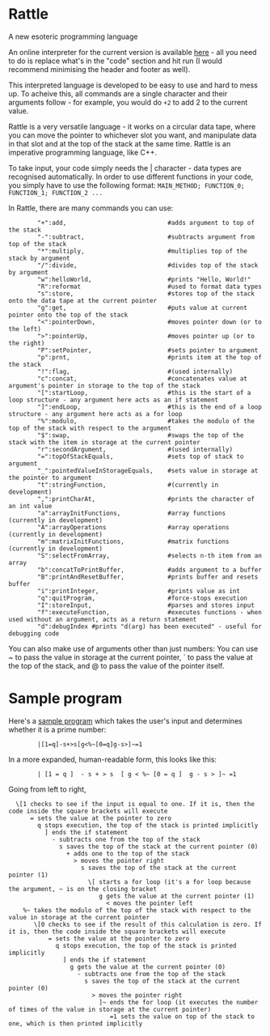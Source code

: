 # Rattle
A new esoteric programming language

An online interpreter for the current version is available [here](https://tio.run/##7T39d9s2kr/rr0CoSyzakizJadOqcZM0jd/lvb22L8nt/qAoLS1CEjcUqZBUHPd8@dd7MwOABECQkpv0eru3fq1j4WMADOYLMwNoe12s0@Tsty4bHA/YIg2jZDVlu2I5@ApLOp7ndZ5mPCh4yNKEvVrv2JPdio3P2Oir6f2vpmcP2GQ0GXU6j4MdQMqm7PsgiXjcefyeZ3mUJlM2Gp4NRwQIfvCfImVhOu0w@KFfIb8EkMtdsiigwx1W1VS/NsFbzoKyEQMYMGC6CYpoEcTxNcuLNIMWCQuyLLhmUcI2fJNm11AUsk36nrNizdk2jZKCZ9gdPyb8Q8HeB/GOV4PwOOcADVa84UmRP2JpBhXXl5z9fZcXLEkLo/bhYMCu1tFizRY4@KJgQW7DYD2CHBVsl8s5rpZxsHrkS7Tg73e7aPGWbbN0lQWbXEPPRfTrr/e@2/36682d57PVyYvxZX73bDa6HF2@Gc1Xd7@AP8f453fz8WjEopw6YHs2YEEMq00ASe95fD01YOUv8/HLcT756UwHOq6ATkqgNI0rBL3mcZyyqzSLQyq8mY3P383vDPKTb/PZ6uHdj7PR@fbdfDXIv51/PB9v2WLNF29zxHfOAQNL2JjtrkBQ2yzacLYuim0@PT0FyuOrNF4OAWuLt/zDYh0kKz5cpJvTdzue457np188@HL84DTKB8UafiW7zSXPBsGAIMnpjN7NZ9v5CAiMw6hrnPJtRvhy8uBschpttjHtHAAvMqDrwSZYrKNEDgI7XdwW7ORsdJoT3AH0HshtZj0gJz5lN1vEyA8/vgISR@Cyus8u@SJAmkFiFZhbcaCnbZDlwJBXaw5kHgCtQ28kTL7ZFte@i39cv25y2LTRCWAM9uvh8UfcM6T2m@eTh7VyxgbfMrYEAk@zKIhZL43DqQAykFCoKXSZf3y4QvjMl6RNvy4AMi1BkLZYzQZZCnDFYaVLZGBc6A3wS7RaC15bB@@RZa7ZzVEuVgZEdJ3u2FWQYP@4iACpAlzeVwx2D7kwAJoDTAUwY9YD5ruK4tiSGgsSbZXYQGFByAXcwj4U11sQCCDJQEqCYGT5Ot3FIcy1PhOg8EWawObxBCGugywcIG2EcqVXUbHG2UkkAP4yIVAKFA1pgiIM8RCBzMhx9lVbXy6LvaZR8Yd/CJCWpuz1vW0KciZ9fW/yWh8UF3LN83uTPuOAlvsmRCghZKxALrCZBw29PoOmngAmPt6f03BAlc@muC8oXuH/JAWIiwAQA6SeAT2AnGc9PlwN2evER/p5t0MoKKU3QQbM3/P6Rz5AAISijARJimtOcEpSGiS0w1ewAbsk5nlOaA3T3WVMFLEZlgt/AzgXFWGfWpHUjaErsDvIAdx0@Bf26vKaZUhTsNkFft7l@PvFZIxbBVzEsghU2pIoDtgWR7Un/nDAaF2eVwAne94N9h4AH4jPHaXQkKHgJ@RLQTw93ANfE@GrOL0EnkFW1T8rbZbrhRnfAk3qJemuACw9KZ4loV5cpNsfly9R6uilqAeDFdeLpNLTi@I03T5Nd2VxVysHkJkx/mKXZSAMn6abDZDV8yTkH2xY1tQWomluN/tLlBeudk/T7bW9CB4@QZY0ijmwGBSv9ELQpRegS40FAwEU3@2WS3PRsuVk7xa4pr8HCfnbaPsq1Ut4El5I4Pb8okTVuKYih6jhqj6BC0e9C7KO5guXJrD6snM2GOsVxqBQOxOiwTFjrJzN@5/835x1SXtHOTFoHG1AgAM3g/gZItcu5Y4ZS4PBm5AodY62wosAjLSqztquegOxw9Xim/ADLYTB1C2ZySySfFcWKptUfZYcjCON5uyYKQOs4veyqeKpalYa52iFim@g6IdUmjGSG4yFKg4xCjVuslZPvzTpBNWvMmlL6xujhhU4CNPkCPV6EoJ051mWgv4QO3vlos2jo6PKYLhBEfqN2uRx@ddkSD/q4w/fsFmBxlEQhrionTDDSYcJYx01mcAVHSUAk4tKeAplvQk@IKWhUU1HhHxOxj5aadtdvhY9yerrK0MDykDt9JVxcKPIdxllaOcofdmvrGChCYt1lu5Wa1Hc84fs@VJq3AjNGO8G9DGtB60StEfIZsqV0RQJg9qc1JD9iCCuopz3UWkTbI0Xlq6Z0blJGpQBExa2HBpbU9WGw0EvFAYE6HKhr3BgVPAbVORFhJPrRUPOxtSF2mY7AHIVLbiPpmS@5Qu0IxcBzm@ERQJSDhjHfYtwI1HNCWBIIeOx/FSAno59k0Yk1YXIOPjPEMDFwYL3POb1PU@03kYcNL1qkW/jqOh530ClPP9FKBlEI2A@ixKjZQ92QqFI6veyVrbAKgX4xvORhc/PwYLQmteYWW671qAy9IALW3rWRzPalh/kyuzm47k9dedkSQL0qoF9ozbjxS5L6sjAHUPCQoRVfU3IMCo1gVGPXr8@ssatLbf6UO3u69deX2GwP/ZrADp1NJoiS0g6@qEB4RA1JkHXxbPCgCy6XDuBgdlKhwPguvI8UPac6CK2yK6rQZsWIrfjnucbmONwAm3DnAG7OhbwRc8LYACPnaAh3EMwfh0paqok9vKeP/MCzyQdNIm3xbSxJwLu2BXjYbDdgibtUSu/Ye3Y0Mk7MU90KkOqGLfxTfVBEb496xqW6hjSBvSbh3IjyoWkbZDngpI6hpGUV5JlPJ3OJbWVKDBmKiQhSYaC2BLW57uYWYDSUKh6goVgYa6EOR7Vx5F/nLCxE41VX3PSSslDDZyoNJuLJt0X3fxac2kTuLrIoXxznK4tgfpMtC6Rqzr2y0FsN0gX9Y@qFObCUKslaSVqke1Uwynr5lfBlj6DDQFqLo4SEAdxoI5O1NvYvS6hbKds0J6EVa2pa@O3WxJOWdLWX9BVlm5IHbJos03ByNzybPnzQhqXIKSkbfoKm0jbUNiiWkXPN3iwwgdYSTGcYx3m7UOGbFpiWaOy@pTzmQOCRsku@Cc1KlOKwtH4LplnDmqv2stlfiuXf8K@cGgZQV/eT9Ith2gNUU0M2fdRSH4GoA90GsCfIJs/ROi1SoSN8siry9fLjAdv9VVolEYuUSHjgdbQDwxUBgaa0Ep9@S9QmGky8mJhmCKaEtMWVFfVHeWasNhtieypOym2aZ5HlzGHcwIytDcaT87uf/Hlg6@@/vjL43tvHg29LruHbJbxnMzpAIw4UMGk4NGMEw6sSt4lHNklhZZgRpdWuEDCG/JQPSI7XFUJXJSq1DzYiPNOQEXC5SLZAN2KOIMM/a6kQpY6UQKmkhRWO4vm2EpfpG/rFjmoUmLYx9xaOT5WtFloEs5sMJ6j6sBOJ2YnDZjeum68CeOqV@LjGDfAr/Or9gv3WmdFucpb@YccThXDe1JqNhQnhqUc0ClzUSmm0nR@Q6Yz1GtoF63hd2XPvamsdfOYWh4tTYy7zrHlmI8OG/ORc8zJ3kEn9VHV0DjKHcuWrlkjOMWhY4rmVJdxGhQI0CTGOuFVXVAIVN38/QaLPXX7GBCYzgNX84/19jgNSXAzSWVzh8bRgPziBmKfPexuj93d5Ji@Y0AwuBHvaAESiqZdEbnJqbvwCSjnkUk1DQa7JYQE0P0mO7RD0STmKz74BxnihrlgGUoAp0/BC7n9FnkqEf19tEAJ9F8GbO/Em8Lxu28WDrxpvrssUBlZNcfeVEZhrq2aU28aRu@jkFvlV96U4oh/wzCiVffCmyqvfZ91Eekj@gFjDcNdMkIkvBZhtBKeDwrT9MbnsPQ@m5yLAECfnZ0TC/hsQMHHSx6nV7RVIS@CKIadvgQlCgIVbUkMDhDA3JxQDgtHP5E1z5U3BX1qFT70ppLivk@vEqvy27LyP7dW1U8wBi9@ErVW3Ra6ZYk90h1visrSKl14UxGDsspnuAYwfv6SpvbQc28Kqs5RcRe2NQ13cWqV/xvAAoPYKs1wBdLJSLrcqj/3phULP3u3A5lptfhZoSf8KzrbnicvhdxwNi5wQbjJymVr1fcRaQDsKZhPT@y5BEDf6B99nkSlx9se4Ils8yMY1YFo0BURwrQswag@pgUsKUEAprMgz1Rqsq@3AURi7Ye28V4i/mK@KC7AqifvrdXgUm3tq/Snyh9rNfpOLvtJEr4AG83dKJKNngOuV7Xad9703S4qpCFsVT6XvPAc/SBW3RIICc7Wu4I37EkI0gATParQSc3Ix5//1ixlOqzrwoo@@GBMeT04vivZfeL5UhYbjWf4Ye5XitM@EIrtszNL8JgYJTmILSj963@A8MBQsQjswblqBbLikegPqi0SNUVE0eQdLA1PkQnMbEfQxMBdckOTeavliqQZtjZzWnBwcjUAtAGLhnxIQfAA9nFBUUzpgcXMFnmagLZYcbQ8Irc1SjSRYSJsao7Hc5SZ8jhUDkd2orVlJf5ok0zDsT1otTd@Vg@Q7YmotcTP6vGsPy6EVg8cVSGOWtTMQJ@ukD1VMwXhZDYzDRqjCk0bNLk0O6IepiqnI8jBGZASyB9u021voLlI1eRkaCtYoucAGtEkRaFvGb@VyVNH9cxCyLzu4ynJZWYsdK47bo3d/UwwW/64vR@l2ZdioshFbupsOarm1uhquaADpPC3HIJu2960jxoW7TjOG21B0Gb3hns8J8s4XEWHrGzWhB3LVm5Eotup1OxYEr0avUu/w8P0R3iZ3FvhwkirjKp1VHIhBNnD9kkurYNjK/vOPfHbeaQmpxznKymefMuJKorxRAVb3sA4DrHQlRJScqfTL9kIrkmg1sSoc4daV@kczlpy6dMGq4VnRcPkx/B/1HeKbXXi1BWWw4suA/ciPU4zWwZMDMwi9PRV5jGASdm7Hd9xc61NWRhoj1QWYq/yiChqVBEbrEEbkK0DDIHzRJkxoefbfjB5ltSgLTcotxUc6fyvnyf7Ijk4Kv0BeN6m4PrucrDULQSxb3j0xJbQIY/oKJkrPz/7lWcpeUir9nQyLXuIg6dUwCFfRBvMsMxSNChDvw2OOutKQDI7RsvMw6Q4FDOk5ngAtieXuVodLeoGSKmF2xBRJ@gH9kwLZVOooPZY97pscJNICkAD9P75ynYwO02MTrgPB3Q6MzoJz5ajW7XxNBvYCNyH85FpyVqJczCSbGiLeitIr1xqesSQdRxhcNMzR5gHGlwrAyNOV2XlpYQMZXXo/fHI928xm9Px6Pi4d3kyHsgFwfyOa2UdiSHJAvuxI51sI8ztlH9bVqkxNSuo6grAN0VxAfp0QHw517ZSrPOzbmYNde5EAaMPsaNjk1iF2NaUa1xL5fcSEqlLBX2RUS/Sjt4HWRSoOInAvrDWupitm7A3lNqcrayQj/fvVWq@pzGR8lSX/R/t73/HAuDYcb1Tn/2tqdeo3mXtmCfg3FCFTujHCPRk7PsOvMIBWyJUZnyVaVDlATxnlPkLO4cSUqsTaCGXKTWTvWsN3QQnqdPXtuv8vJk9DENUExlmE9yeanHK8SpXqD7SREm4aItRlbhacbJpW2/VuoT1xyx7sH/ZA1p2bWeFB1kuXXwQkztVNCxLhZdDnz7m4k30NY8k6fdZ2cVqLnMjZPsUE@jaOwRmMvKnYen0XM7XwpKbn8yORlaHC7@nEr@GlpSOe0VZ2PD4vESsrI5uh1u916HobenzWTF8/HsxfHwAho91CtawTD5TiWKZdinNNZxoX0skA0O64EHI1JUf5bPTI7RdAmfsCP4p8IV3Vpr6Sb5XrN8OhSaYuKLFjiK3yXCnpjRUKBBq54bid6heO2xotlcJDZpd383xZpRzPfK2H2XxKhS1oeZgQBZtfgJqLAuqwtM@q8TGU0V2ZbRJRxLehMyNq5C7rQsHrnZEFBQxz5vSBxrtBahQgGDxX39tZ5jKOkM91gPcdqq8ZWib5@d6SH3PJBon0hxttyfkPuFru4GBwfb9CKHFYTuCLT/fnowatmRw6JZ8/fWn78moZUsGt90SmFB9H6pAq1N2WBeELQbX0VqNIyPu/n4XT0UNWWLILjJ487qUsiWQizCa@jaL8N91c6xKLfDbycqdLW5ulmijyznNKYcIwliZjqBdLq42QF2U8PL2gMie60hf2B2GahnTzQTK8L5ttAD1KlPqJGKe/XjBeiIOBzqYrl5iP3HDXb@iTJcz/LareA0WhyvBvB6BwHWKoK6@Uu0WaV7TNoounXRxsBZqPa4LH5uxNeJ@ozBlZBqBwTxYKO9pQRUbMJNACcPZLhF580e5Cq@WHSK5X2KlaaJpXNgFjhkANkOiIaUyv3oUJ33ji3sqEY4QYAz3Pc8wYTdaVlfxb3Ojr47GtiuMt4CsJ9cZl8Sa@qlxW9zTfrfbdbIlRojpOrPKnRFW92WGt9ULcqFq4eJOLbtIdyKYukMOo9GOKYzJp852SRHFwiiNU7qCK4c22soYWFvWMLoCMaFu7jl0xN5E4qZGpVIx5ZORR@W49yKzSuso@IfGgWKskl0oSZ5dBrmQjXmxWy41nQJSFD1WMrMBvdEpXg6DBVohFpFrIPKMdMlRJic45QZdAKWrY1RN4g@vfxlKkL3pa23oUQ@6tUbikS6Lka5YRuJuXk2gujWk605zO1M75UDD9WZHwu3BWtqdhrEvs2FfYoSdUGHkLuBldwxlHZDUb3dRkus2nR2hJ2A3PWokVapvpSRgVucvnn57wz2YyTqtbemmYEt9lUL8C8b6ZDDDVKdjPf8Wpan38c@a5EdtkrW83No0H/9Z03ysTVOl8Pq@dS@ySin/nDME0SotoJqB6jdlkPwelZsps0UXt2aUOOSVxWFcDtAd7OO2nI9DtwPZ3tnG1GUu9tw7WWnTlvfE9DGlyeKce7cMF2TcSn3oWjdOjSEoecBlILWcYa2VNareijDam4qIpP/5WOPWg7OBdRO2ITGstD6trWhurTa4ae8sDVApgPYV9pn3OvH8Gn@Zm1VJ@E/MGjL3/9OAuV@duAWAT1Ei/5x4@D166p8TE7dUhf@3kNCqTP@B9OgnI6I9pbW567/072fTv38yR5vT/0RYf5SKv1A3Vpv1vBU/phtCtwrCiS6qquJfCerMJydArvso77Iz/3Yh4H0pSgbwSWvWSnO/8ajTJkXaOo4Oz4mC9srn6UoowrtYAv/lqR2LmgK7SahFOULt6VM7BLofxgFeFLcHY4/3o3kH@Wb7Et9iaAh67o8aNz5HgmBdW1IfsQzJ7o9nt49UDwWYF@icTCWaVJd73FEq85k8/fEvmQBSkRANbN/MuxU/EwenGRv1pfcuSVkZI9qXUtjGoyO2J93Ckc/ScoNQW9TeeBdrn6aDyJypIY52JSuLYIp@hVFPeA7yvKsiXeI1y@pVBVTIU7aMo@1phk@B4fNZl1FyugZp36OriG/xYeMrfCKPwq@wSzn3@5hXnG7w8Qb1XOd48iX0pPdXqRjvq/XZIuB5kLF8HS0L9ahldZdSpw19v40wJD3pJIkFCn9nMJOgOLI1PiWIuSdouVjXzl6aGaFtrdm86Yii5SfWLpzqiGTBWOXjyEumS8r15vRyRsyTVbHWKd@VwgIwfhZPwOXVc7YS25dpUaQbR1okCyauPuWr0UB4aUKVoZrQQAqUMuFcZTCJICBMbTw0m4ys@tGQPYtz0Uvoen1sJa7g41GulEw1PD0yp@bH@wIszpMiETCbATaUq8Nb/GE4FbkHfXy5hx4s6bPD6Mj1AulBr2eYArj0p4ttsJ5hhOGfaG8liKyE8rkn48kAvb/RmuxB58NN5tsO1TNKT5DXSnimp13NyDRnKKHeCIBp06mxU4P4Ew9aOvRk2ztyhsiflaNakOqzn@gXZeSD0vgizURoUH0pmo50LkVo7qhYrJkdUMMq67nNhtyXCt3uV9UIiv6AmhjRd90806rdV82MGY/qF/2cqTP7lmobM4I9zPO0gcpRGx5H/8KjgUfnUdz9ulAJ2JQ0/y9w2bDkdpyqN7CsRx1kUu4uAVMrwtdTO5qwwCTcyuCWyTnXixi1DhpH@OSctL9OBsend/vsxYtnF6RmeJDF@B0UIUfEBXg3bBN8ON3gk3XyD7xmLO5jLdJ4t0lOs/SqzwIACDLzFE7DOMxuU3tDvEFd1TROs6nTldMWyOg0PgOkXrGxNUFDzlMdhva0WPUmovmrOUPO8WaGlQ/mPBLdwZ@9b4ZbSGy/ySwPZ8brHLc5TTQMfIujkK1Jy9cuD08LNg@urhw042ERHdV0KYYeRFIv64u3oFGUkEGBZdV7iK7MLLL1KEuD40ve9A0JlPaBT6DhNx7Q1TJW3kypcpE0aBMJ7pEGLoRtccEiyijzPrC0hJbwSN07QKgye0SIuJZjCvQ0Typ2N5UT4zDOD3ib/lMe89/3WJvuyh17fXnVSS2/vCBmi47GjC8X41erkj5E@UZfQ9Kw1lw6TzyPuS6tdfb4o1tnhU5xa2Ytk7Jba9n37cdG0V5pSftN2YZQZkNPM0iin7/NR30akoflk@Ymo@LzNWmCJznSTW3U2Jorrr0DfwcNC@cr0Z43/DuQqN7a8sQ735O3kIN3rbviK1jwy6LI6fGoY6VQV48YHeSVqHsyZZ5osccRoXE2Isfs9r@YUm17JhrzquvRtk5d6mvPPNW1WVOyW@MMG5IPJ@P7D@5/dfbl/Qc13VNdjaLnpOpzONh77JB/OuLrB@k0Dl@5ve0Nh87q07z9mH17yXnIW98Np@naE9y3uLax917GbeZ2m/k559giYQ@ZwyFj1y723PKeyh@1T7UM3YpkdRI0Sbb27KO6zaffnSxdY/i9S@aFQDZDs0p63cq7gHQaIQsKvwAioSuvmHovv0gvx6d85/J6nHZPBsvl0xXoqKMvKBN@O0QV5vBSC5eQld/SBiI22KAVJ5RWYaX6qst@tuVdcl13paIU9GYH9tbnTNMS3/Sl@RrJYYhfLmWKRu1Z9g4@w/NUfKOE53mvf7thd9jxZDhms5NofvYbfbWZ1kb9OZuiodERXwWlCkGX/zae/A8) - all you need to do is replace what's in the "code" section and hit run (I would recommend minimising the header and footer as well).

This interpreted language is developed to be easy to use and hard to mess up. To acheive this, all commands are a single character and their arguments follow - for example, you would do `+2` to add 2 to the current value.

Rattle is a very versatile language - it works on a circular data tape, where you can move the pointer to whichever slot you want, and manipulate data in that slot and at the top of the stack at the same time. Rattle is an imperative programming language, like C++.

To take input, your code simply needs the | character - data types are recognised automatically. In order to use different functions in your code, you simply have to use the following format:
            `MAIN_METHOD; FUNCTION_0; FUNCTION_1; FUNCTION_2 ...`

In Rattle, there are many commands you can use:

            "+":add,                            #adds argument to top of the stack
            "-":subtract,                       #subtracts argument from top of the stack
            "*":multiply,                       #multiplies top of the stack by argument
            "/":divide,                         #divides top of the stack by argument
            "w":helloWorld,                     #prints "Hello, World!"
            "R":reformat                        #used to format data types
            "s":store,                          #stores top of the stack onto the data tape at the current pointer
            "g":get,                            #puts value at current pointer onto the top of the stack
            "<":pointerDown,                    #moves pointer down (or to the left)
            ">":pointerUp,                      #moves pointer up (or to the right)
            "P":setPointer,                     #sets pointer to argument
            "p":prnt,                           #prints item at the top of the stack
            "!":flag,                           #(used internally)
            "c":concat,                         #concatenates value at argument's pointer in storage to the top of the stack
            "[":startLoop,                      #this is the start of a loop structure - any argument here acts as an if statement
            "]":endLoop,                        #this is the end of a loop structure - any argument here acts as a for loop
            "%":modulo,                         #takes the modulo of the top of the stack with respect to the argument
            "$":swap,                           #swaps the top of the stack with the item in storage at the current pointer
            "r":secondArgument,                 #(used internally)
            "=":topOfStackEquals,               #sets top of stack to argument
            "_":pointedValueInStorageEquals,    #sets value in storage at the pointer to argument
            "t":stringFunction,                 #(currently in development)
            ",":printCharAt,                    #prints the character of an int value
            "a":arrayInitFunctions,             #array functions (currently in development)
            "A":arrayOperations                 #array operations (currently in development)
            "m":matrixInitFunctions,            #matrix functions (currently in development)
            "S":selectFromArray,                #selects n-th item from an array
            "b":concatToPrintBuffer,            #adds argument to a buffer
            "B":printAndResetBuffer,            #prints buffer and resets buffer
            "i":printInteger,                   #prints value as int
            "q":quitProgram,                    #force-stops execution
            "I":storeInput,                     #parses and stores input
            "f":executeFunction,                #executes functions - when used without an argument, acts as a return statement
            "d":debugIndex #prints "d(arg) has been executed" - useful for debugging code

You can also make use of arguments other than just numbers: You can use ~ to pass the value in storage at the current pointer, \` to pass the value at the top of the stack, and @ to pass the value of the pointer itself.




Sample program
=

Here's a [sample program](https://tio.run/##7T39d9s2kr/rr0CoSyzakizJadOocZ00jd/lvb22L8nt/uAoLS1CEjcUqZBUHPd8@dd7MwOABECQkpP0eru3fq1j4WMADOYLMwNoc12s0uTk9y4bHA7YPA2jZDll22Ix@AZLOp7ndZ5mPCh4yNKEvVpt2ZPtko1P2Oib6f1vpicP2GQ0GXU6j4MtQMqm7IcgiXjcefyeZ3mUJlM2Gp4MRwQIfvCfImVhOu0w@KFfIb8EkIttMi@gwx1W1VS/1sFbzoKyEQMYMGC6DopoHsTxNcuLNIMWCQuyLLhmUcLWfJ1m11AUsnX6nrNixdkmjZKCZ9gdPyb8Q8HeB/GWV4PwOOcADVa85kmRn7E0g4rrS87@vs0LlqSFUftoMGBXq2i@YnMcfF6wILdhsB5Bjgq2zeUcl4s4WJ75Ei34@902mr9lmyxdZsE619BzHv32273vt7/9dnPn@cXy6MX4Mr97cjG6HF2@Gc2Wd7@CP8f45/ez8WjEopw6YHs2YEEMq00ASe95fD01YOUv8/HLcT75@UQHOq6ATkqgNI0rBL3icZyyqzSLQyq8uRifvpvdGeRH3@UXy0d3P16MTjfvZstB/t3s4@l4w@YrPn@bI75zDhhYwMZstgWC2mTRmrNVUWzy6fExUB5fpvFiCFibv@Uf5qsgWfLhPF0fv9vyHPc8P/7qwdfjB8dRPihW8CvZri95NggGBElOZ/RudrGZjYDAOIy6winfZoSvJw9OJsfRehPTzgHwIgO6HqyD@SpK5CCw08VtwU5ORsc5wR1A74HcZtYDcuJTdrNBjPz40ysgcQQuq/vsks8DpBkkVoG5JQd62gRZDgx5teJA5gHQOvRGwuTrTXHtu/jH9esmh00bHQHGYL8eHX7EPUNqv3k@eVQrZ2zwHWMLIPA0i4KY9dI4nAogAwmFmkKX2cdHS4TPfEna9OscINMSBGmL1ayRpQBXHFa6QAbGhd4Av0TLleC1VfAeWeaa3RzkYmVARNfpll0FCfaPiwiQKsDlfcVg95ALA6A5wFQAM2Y9YL6rKI4tqTEn0VaJDRQWhFzALexDcb0BgQCSDKQkCEaWr9JtHMJc6zMBCp@nCWweTxDiKsjCAdJGKFd6FRUrnJ1EAuAvEwKlQNGQJijCEA8RyIwcZ1@19eWy2GsaFX/4hwBpacpe39ukIGfS1/cmr/VBcSHXPL836TMOaLlvQoQSQsYS5AK78KCh12fQ1BPAxMf7MxoOqPLZFPcFxSv8n6QAcR4AYoDUM6AHkPOsx4fLIXud@Eg/77YIBaX0OsiA@Xte/8AHCIBQlJEgSXHNCU5JSoOEdvgKNmCbxDzPCa1hur2MiSLWw3LhbwDnoiLsUyuSujF0BXYHOYCbDv/CXl1eswxpCja7wM/bHH@/mIxxq4CLWBaBSlsQxQHb4qj2xB8NGK3L8wrgZM@7wd4D4APxuaMUGjIU/IR8IYinh3vgayJ8GaeXwDPIqvpnpc1yvTDjG6BJvSTdFoClJ8WzJNSLi3Tz0@IlSh29FPVgsOR6kVR6elGcppun6bYs7mrlADIzxp9vswyE4dN0vQayep6E/IMNy5raXDTN7WZ/ifLC1e5purm2F8HDJ8iSRjEHFoPipV4IuvQcdKmxYCCA4vvtYmEuWrac7NwC1/R3ICF/G21epXoJT8JzCdyeX5SoGtdU5BA1XNUncO6od0HW0Xzu0gRWX3bKBmO9whgUai@EaHDMGCsvZv3P/m/GuqS9o5wYNI7WIMCBm0H8DJFrF3LHjKXB4E1IlDpHW@F5AEZaVWdtV72B2OFq8U34gRbCYOqWzGQWSb4rC5VNqj5LDsaRRjN2yJQBVvF72VTxVDUrjXO0QsU3UPRjKs0YyQ3GQhWHGIUaN1mrp1@adILqV5m0pfWNUcMKHIRpcoB6PQlBuvMsS0F/iJ29ctHmwcFBZTDcoAj9Vm3yuPxrMqQf9fHHb9lFgcZREIa4qK0ww0mHCWMdNZnAFR0lAJPzSngKZb0OPiCloVFNR4R8RsY@Wmmbbb4SPcnq6ytDA8pA7fSVcXCjyHcRZWjnKH3Zr6xgoQmLVZZulytR3POH7PlCatwIzRjvBvQxrQetErRHyGbKldEUCYPanNSQ/YQgrqKc91FpE2yNFxaumdG5SRqUARMWthwaW1PVmsNBLxQGBOhyoa9wYFTwa1TkRYST60VDzsbUhdpmWwByFc25j6ZkvuFztCPnAc5vhEUCUg4Yx32LcCNRzQlgSCHjsfxUgJ6OfZNGJNWFyDj4zxDAxcGc9zzm9T1PtN5EHDS9apFv4qjoed9CpTz/RSgZRCNgPosSo0UPdkKhSOr3sla2wCoF@MbzkYVPT8GC0JrXmFluu9agMvSAC1t61kcz2pYf5Mrs5uOZPXXnZEkC9KqBfaM248U2S@rIwB1DwkKEVX1NyDAqNYFRD16/PrDGrS23@lDt7uvXXl9hsD/2awA6dTSaIktIOvqhAeEQNSZB18WzwoAsulw7gYHZSocD4LryPFD2nOgitsiuq0GbFiK3457nG5jjcAJtw5wBuzoW8HnPC2AAjx2hIdxDMH4dKWqqJPbynn/hBZ5JOmgSb4ppY08E3LErxsNgswFN2qNWfsPasaGTd2Ke6FSGVDFu45vqgyJ8e9Y1LNUxpA3oNw/lRpQLSZsgzwUldQwjKa8ky3g6nUlqK1FgzFRIQpIMBbElrM93MbMApaFQ9QQLwcJcCXM8qo8j/zhiYycaq77mpJWShxo4UWk2F026L7r5tebSJnB1kUP55jhdWwL1mWhdIld17JeD2G6QLuofVSnMhaFWS9JK1CLbqYZT1s2vgg19BhsC1FwcJSAO4kAdnai3sXtdQtlW2aA9CataU9fGb7cknLKkrb@gqyxdkzpk0XqTgpG54dnil7k0LkFISdv0FTaRtqGwRbWKnm/wYIUPsJJiOMc6zNtHDNm0xLJGZfUp5xcOCBolu@Af1ahMKQpH47tknjmovWovl/mdXP4R@8qhZQR9eT9LtxyiNUQ1MWQ/RCH5GYA@0GkAf4Js/hCh1yoRNsqZV5evlxkP3uqr0CiNXKJCxgOtoR8YqAwMNKGV@vJfoDDTZOTF3DBFNCWmLaiuqjvKNWGx2wLZU3dSbNI8jy5jDucEZGhvNJ6c3P/q6wffPPz46@N7b86GXpfdQzbLeE7mdABGHKhgUvBoxgkHViXvEo7skkJLMKNLK1wg4Q15qM7IDldVAhelKjUPNuK8E1CRcLlINkC3Is4gQ78rqZCFTpSAqSSF1V5EM2ylL9K3dYscVCkx7GNurRwfK9osNAnnYjCeoerATkdmJw2Y3rpuvAnjqlfi4xA3wK/zq/YL91pnRbnKW/mHHE4Vw3tSajYUJ4alHNApc14pptJ0fkOmM9RraBet4Xdlz72prHXzmFoeLU2Mu86x5Zhn@4155hxzsnPQSX1UNTSOcseypWvWCE5x6JiiOdVFnAYFAjSJsU54VRcUAlU3f7fBYk/dPgYEpvPA1fxjvT1OQxLchaSymUPjaEB@dQOxzx52t8fubnJM3zEgGNyId7QACUXTrojc5NRd@ASU88ikmgaD3RJCAuhukx3aoWgS8xUf/L0MccNcsAwlgNOn4IXcfos8lYj@IZqjBPovA7Z35E3h@N03CwfeNN9eFqiMrJpDbyqjMNdWzbE3DaP3Ucit8itvSnHEv2EY0ap74U2V177Puoj0Ef2AsYbhLhkhEl6LMFoKzweFaXrjU1h6n01ORQCgz05OiQV8NqDg4yWP0yvaqpAXQRTDTl@CEgWBirYkBgcIYG5OKIeFo5/ImufSm4I@tQofeVNJcT@kV4lV@V1Z@Z8bq@pnGIMXP4taq24D3bLEHumON0VlaZXOvamIQVnlF7gGMH7@kqb20DNvCqrOUXEXtjUNt3Fqlf8bwAKD2CrNcAXSyUi63Ko/9aYVCz97twWZabX4RaEn/Cs6254nL4XccDYucEG4ycpla9X3EWkA7CmYT0/suQRA3@gffZ5EpcfbHuCJbPMTGNWBaNAVEcK0LMGoPqYFLChBAKYzJ89UarKvtwZEYu2HtvFeIv5iPi/Owaon763V4FJt7av058ofazX6Xi77SRK@ABvN3SiSjZ4Drpe12nfe9N02KqQhbFU@l7zwHP0gVt0CCAnO1tuCN@xJCNIAEz2q0EnNyMef/9YsZTqs68KKPvhgTHk9OL4r2X3k@VIWG40v8MPMrxSnfSAU22dnluAxMUpyEFtQ@tf/AOGBoWIR2INz1RJkxZnoD6otEjVFRNHkLSwNT5EJzGxL0MTAXXJDk3mr5YqkGbY2c1pwcHI1ALQBi4Z8SEHwAPZxTlFM6YHFzBZ5moC2WHGwOCC3NUo0kWEibGqOx3OUmfI4VA5HdqK1ZSX@aJNMw7E9aLUzflYPkO2IqLXEz@rxrD8uhFYPHFUhjlrUzECfrpA9VTMF4WQ2Mw0aowpNGzS5NDuiHqYqpyPIwRmQEsgfbtJNb6C5SNXkZGgrWKDnABrRJEWhbxm/lclTR/WFhZBZ3cdTksuFsdCZ7rg1dvcLwWz54/Z@lGZfiokiF7mps@Womlujq@WcDpDC37IPum170z5qWLTjOG@0BUGb3Rvu8Zws43AV7bOyiybsWLZyIxLdTqVmx5Lo1ehd@gQP0x/hZXJvhQsjrTKq1lHJhRBkD9slubQOjq3sO/fEb@eRmpxynK@kePItJ6ooxhMVbHkD4zjEQldKSMmdTr9kI7gmgVoTo84dal2lczhryaVPG6wWnhUNkx/D/1HfKbbViVNXWA4vugzci/Q4zWwZMDEwi9DTV5nHACZl77Z8y821NmVhoD1SWYi9yiOiqFFFbLAGbUC2CjAEzhNlxoSeb/vB5FlSg7ZYo9xWcKTzv36e7Ivk4Kj0B@B5m4Lr28vBQrcQxL7h0RNbQoc8oqNkrvz87DeepeQhrdrTybTsIQ6eUgGHfB6tMcMyS9GgDP02OOqsKwHJ7BgtMw@T4lDMkJrjAdieXOZqdbSoGyClFm5DRB2hH9gzLZR1oYLaY93rssZNIikADdD75yvbwew0MTrhPuzR6cToJDxbjm7VxtNsYCNwH05HpiVrJc7BSLKhLeqtIL1yqekRQ9ZxhMFNzxxhHmhwpQyMOF2WlZcSMpTVoffHI9@/xWyOx6PDw97l0XggFwTzO6yVdSSGJAvsxo50so0wt1P@bVmlxtSsoKorAN8UxQXo0wHx5UzbSrHOL7qZNdS5EwWMPsSOjk1iFWJbU65xLZXfS0ikLhX0RUa9SDt6H2RRoOIkAvvCWutitm7C3lBqc7a0Qj7ev1ep@Z7GRMpTXfY/293/jgXAseN6pz77W1OvUb3LyjFPwLmhCp3QDxHo0dj3HXiFA7ZEqMz4KtOgygN4zijzF3YOJaRWJ9BCLlNqJnvXGroJTlKnr23X6WkzexiGqCYyzCa4PdXilONVrlB9pImScNEWoypxteJk07beqnUJ649Z9mD3sge07NrOCg@yXLr4ICZ3rGhYlgovhz59zMWb6GseSdLvs7KL1VzmRsj2KSbQtXcIzGTkz8PS8amcr4UlNz@ZHY2sDhd@jyV@DS0pHfeKsrDh4WmJWFkd3Q63eq990dvS54ti@PBTMXy4B4YPdQrWsEw@U4limXYpzTWcaF9LJANDuuBByNSVH@Wz0yO0XQJn7Aj@KfCFd1aa@km@V6zfDoUmmLiixY4it8lwp6Y0VCgQameG4neoXjtsaLZXCQ2aXd/N8WaUcz3yth9l8SoUtaFmb0AWbX4GaiwLqsLTLqvExlNFdmW0SUcS3oTMjauQ240LB652RBQUMc@b0gca7QWoUIBg8Q8f2hmmss5Qj/UAt50qbxna5vm5HlLfMYnGiTRH2@0JuU/42m5gYLB9P0Josd@OYMsvtyejhi0Z7LslDx9@/p6MWrZkcNstgQnV96EKtDplh3VB2GJwHa3VODLi7u928VTUkCWG7CKDN69LKVsCuQijqW@zCP@km2NVaoHfTlbubHFzs0QbXc5pTjlEEMbKdARtc3G1AeqihJe3B0T2XEf6wu4wVMuYbiZQhvdtozmoV5lSJxHz7Kdz1hNxONDBdPUS@4kb7voVZbqc4bddxWuwOFwJ5vUIBK5TBHX1lWq3SPOatlF06aSLvbVQ63Fd@NiMrRH3G4UpI9MIDObBQnlPC6rYgJkEShjOtonImz/IVXi17BDJ/RIrTRNN48IucMwAsBkSDSmV@dWjOOkbX9xTiXCEAGO473mGCbvRorqKf5sbfXU0tl1hvAVkPbnOuCTW1E@N2@Ke9rvdrpMtMUJM15lV7oywui8zvK1ekAtVCxd3atlFuhPB1B1yGI12TGFMPnW2TYooFkZpnNIVXDm00VbGwNqyhtEViAl1M8@hI3YmEjc1KpWKKZ@MPCrHvReZVVpHwT80DhRjlexCSfLsMsiFbMyL7WKh6RSQouixkpkN6I1O8XIYLNAKsYhcA5FnpEuOMjnBKTfoAihdHaNqEn94/ctQguxNX2tDj3rQrTUSj3RZjHTFIhJ382oC1a0hXXea25naKQcarjc7Em731tLuNIxdmQ27EiPshAojdwEvu2Moa4@kfruLkly36ewIPQG76VEjqVJ9KyUBszp/9fTbG@7BTNZpbUs3BVvqqxTiXzHWJ4MZpjod6/m3KE29j3/WJD9qk6zl5dam@fjPmuZjbZoqhdf3rXuRVUr5l5whiFZpAdUMVL8pg@RTVG6mzBZd3JpR4pBXFodxOUB3sI/bcj723Q5ke2cbU5e52HPnZKVNW94T08eUJotz7t0yXJBxK/Wha904NYag5AGXgdRyhrVW1qh6K8Jobyoikv6XY41bD84G1k3YhsSw0vq0tqK5tdrgpr2zNEClANpX2Gfe68Tza/xlblYl4T8za8jc/88D5n514hYAPkeJ/HPi4VP01D8nJm6pCv9vIaFVmf4D6dHPRkR7Smtz13/p3y@mf/9kjjan/5mw/igVf65urDbreSt@TDeEbhWEE11UVcW/EtSJT06AXPdR3mUn/u1CwLtSlAzgk9asleZ@41GnTYq0dRztnxMF7ZXP05VQhHexBP7LUzsWNQV2k1CLcoTa06d2CHQ3jD28KG4Pxg7vR/MO8vXmJb7F0BD03B01bnyOBMG6tqQ@YhmS3R3Pbh@pHgowL9A5mUo0qS73uKNU5jN5@uNfMgGkIiEa2L6Zdyt@Jg5OMzbqS@9dkrIyRrQrpbCNR0dsR7qFI5@l5Qahtqid8S7WPk0HkTlTQxztSlYWwRT9CqOe8BzkeVdFusRrltWrCqiQp2wRR5vjDJ8Cw@ezLqPkeAXSvkdXEd/iw8ZX@EQehV9hl3Lu9zGvOF3j4w3quc7x5GvoSe@vUjHeV@uzecDzIGP5KloU6lHL6i6lThv6fhthSHrSSRILFH5iMJOgOLI1PieIuSNoOV/Vzl6aGaFtrdm86Yii5SfWLpzqiGTBWOXjyEumC8r15vRyRsyTZbHSKd@VwgIwfhFPwOXVc7YS25dpUaRrR1okCyauPuWr0UB4aUKVoZrQQAqUMuFcZTCJICBMbTw0m4ys@tGQPYtz0Uvoen1sJa7g40GulEw1PD0yp@bH@wIszpMiETCbATaUq8Nb/GE4FbkHfXy5hx4s6bP96Mj1Auler2eYArj0p4ttsJ5hhOGfaG8liKyE8rkn48kAvb/RmuxB58NN5tsO1TNKT5DXSnimp13NyDRnKKHeCIBp06mxU4P4Ew9aOvRk2ztyhsi/KEe1INVnP9EvysgHpfFFmonQoPpSNB3pXIrQ3FExXzE7oIZV1nObDbkvFbrdr6oRFP0BNTGi77p5plW7r5oZMx7VL/o5U2d2LdU2ZgR7mOdpA5WjNjyO/oVHA4/Oo7j7daESsClp/l/gsmHJ7ThVb2BZjzrIpNxtAqZWhK@ndjRhgUm4lcEtk3Ou5zFqHTSO8Mk5aX8dDQ6P7/bZixfPzknN8CCL8TsoQo6IC/Bu2Dr4cLzGJ@vkH3jNWNzHmqfxdp0cZ@lVnwUAEGTmMZyGcZjtuvaGeIO6qmmcZlOnK6ctkNFpfAZIvWJja4KGnKc6DO1psepNRPNXc4ac480MKx/MeSS6gz873wy3kNh@k1kezozXOW5zmmgY@BZHIVuTlq9d7p8WbB5cXTloxsMiOqrpUgw9iKRe1hdvQaMoIYMCy6r3EF2ZWWTrUZYGx5e86RsSKO0Dn0DDbzygq2WsvJlS5SJp0CYS3JkGLoRtccEiyijzPrC0hJbwSN07QKgye0SIuJZjCvQ0Typ2N5UT4zDO93ib/nMe89/1WJvuyh17fXnVSS2/vCBmi47GjC8X41erkj5E@UZfQ9Kw1lw6TzyPuS6tdXb4o1tnhU5xa2Ytk7Jba9n37cdG0V5pSftN2YZQZkNPM0iin7/NR30akoflk@Ymo@LzNWmCJznSTW3U2Jorrr0DfwcNC@cr0Z43/DuQqN7a8sQ735O3kIN3rbviK1jwy6LI6XHWsVKoq0eM9vJK1D2ZMk@02OGI0DgbkWN2@19MqbY9E4151fVoW6cu9bVnnurarCnZrXGGDcmHk/H9B/e/Ofn6/oOa7qmuRtFzUvU57O09dsg/HfH1g3Qah6/c3vaGQ2f1adZ@zL695Nznre@G03TtCe5bXNvYeS/jNnO7zfycc2yRsPvMYZ@xaxd7bnlP5Y/ap1qGbkWyOgmaJFt79lHd5tPvTpauMfzeJfNCILtAs0p63cq7gHQaIQsKvwAioSuvmHovv0gvx6d8Z/J6nHZPBsvl0xXoqKMvKBN@O0QV5vBSC5eQld/SBiI2WKMVJ5RWYaX6qst@tuVdcl13qaIU9GYH9tbnTNMS3/Sl@RrJYYhfLmWKRu1Z9g4@w/NUfKOE53mvfxffdmd82V31XXe/0zedaV3UnxdTtDs64puhVCGo9t8fPnzwPw) which takes the user's input and determines whether it is a prime number:

            |[1=q]-s+>s[g<%~[0=q]g-s>]~=1
            
In a more expanded, human-readable form, this looks like this:

            | [1 = q ]  - s + > s  [ g < %~ [0 = q ]  g - s > ]~ =1
            
Going from left to right,

```| takes the user's input and parses it
  \[1 checks to see if the input is equal to one. If it is, then the code inside the square brackets will execute
      = sets the value at the pointer to zero
        q stops execution, the top of the stack is printed implicitly
          ] ends the if statement
            - subtracts one from the top of the stack
              s saves the top of the stack at the current pointer (0)
                + adds one to the top of the stack
                  > moves the pointer right
                    s saves the top of the stack at the current pointer (1)
                      \[ starts a for loop (it's a for loop because the argument, ~ is on the closing bracket
                         g gets the value at the current pointer (1)
                           < moves the pointer left
    %~ takes the modulo of the top of the stack with respect to the value in storage at the current pointer
       \[0 checks to see if the result of this calculation is zero. If it is, then the code inside the square brackets will execute
           = sets the value at the pointer to zero
             q stops execution, the top of the stack is printed implicitly
               ] ends the if statement
                 g gets the value at the current pointer (0)
                   - subtracts one from the top of the stack
                     s saves the top of the stack at the current pointer (0)
                       > moves the pointer right
                         ]~ ends the for loop (it executes the number of times of the value in storage at the current pointer)
                            =1 sets the value on top of the stack to one, which is then printed implicitly
